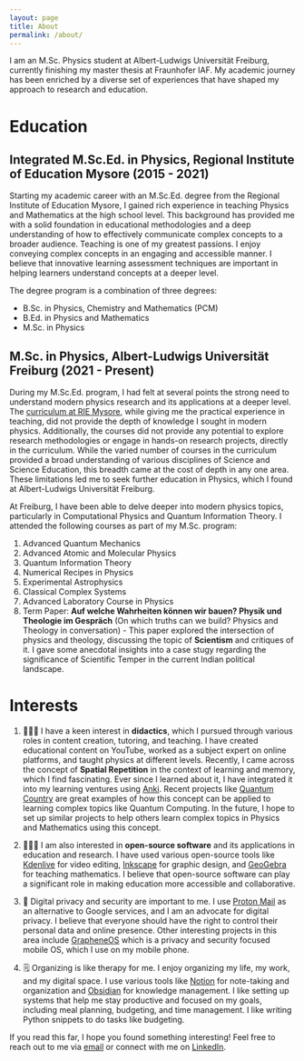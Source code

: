 ```yaml
---
layout: page
title: About
permalink: /about/
---
```


I am an M.Sc. Physics student at Albert-Ludwigs Universität Freiburg, currently finishing my master thesis at Fraunhofer IAF. My academic journey has been enriched by a diverse set of experiences that have shaped my approach to research and education.
​
# Education

## Integrated M.Sc.Ed. in Physics, Regional Institute of Education Mysore (2015 - 2021)

Starting my academic career with an M.Sc.Ed. degree from the Regional Institute of Education Mysore, I gained rich experience in teaching Physics and Mathematics at the high school level. This background has provided me with a solid foundation in educational methodologies and a deep understanding of how to effectively communicate complex concepts to a broader audience. Teaching is one of my greatest passions. I enjoy conveying complex concepts in an engaging and accessible manner. I believe that innovative learning assessment techniques are important in helping learners understand concepts at a deeper level.

The degree program is a combination of three degrees:
- B.Sc. in Physics, Chemistry and Mathematics (PCM)
- B.Ed. in Physics and Mathematics
- M.Sc. in Physics

## M.Sc. in Physics, Albert-Ludwigs Universität Freiburg (2021 - Present)

During my M.Sc.Ed. program, I had felt at several points the strong need to understand modern physics research and its applications at a deeper level. The [curriculum at RIE Mysore](https://drive.proton.me/urls/GM5V9RQQ3G#ENDsGft5Pnja), while giving me the practical experience in teaching, did not provide the depth of knowledge I sought in modern physics. Additionally, the courses did not provide any potential to explore research methodologies or engage in hands-on research projects, directly in the curriculum. While the varied number of courses in the curriculum provided a broad understanding of various disciplines of Science and Science Education, this breadth came at the cost of depth in any one area. These limitations led me to seek further education in Physics, which I found at Albert-Ludwigs Universität Freiburg.

At Freiburg, I have been able to delve deeper into modern physics topics, particularly in Computational Physics and Quantum Information Theory. I attended the following courses as part of my M.Sc. program:
1. Advanced Quantum Mechanics
2. Advanced Atomic and Molecular Physics
3. Quantum Information Theory
4. Numerical Recipes in Physics
5. Experimental Astrophysics
6. Classical Complex Systems
7. Advanced Laboratory Course in Physics
8. Term Paper: **Auf welche Wahrheiten können wir bauen? Physik und Theologie im Gespräch** (On which truths can we build? Physics and Theology in conversation) - This paper explored the intersection of physics and theology, discussing the topic of **Scientism** and critiques of it. I gave some anecdotal insights into a case stugy regarding the significance of Scientific Temper in the current Indian political landscape.

# Interests

1. 👨🏾‍🏫 I have a keen interest in **didactics**, which I pursued through various roles in content creation, tutoring, and teaching. I have created educational content on YouTube, worked as a subject expert on online platforms, and taught physics at different levels. Recently, I came across the concept of **Spatial Repetition** in the context of learning and memory, which I find fascinating. Ever since I learned about it, I have integrated it into my learning ventures using [Anki](https://apps.ankiweb.net/). Recent projects like [Quantum Country](https://quantum.country/) are great examples of how this concept can be applied to learning complex topics like Quantum Computing. In the future, I hope to set up similar projects to help others learn complex topics in Physics and Mathematics using this concept.

2. 👨🏾‍💻 I am also interested in **open-source software** and its applications in education and research. I have used various open-source tools like [Kdenlive](https://kdenlive.org/) for video editing, [Inkscape](https://inkscape.org/) for graphic design, and [GeoGebra](https://www.geogebra.org/) for teaching mathematics. I believe that open-source software can play a significant role in making education more accessible and collaborative.

3. 🔐 Digital privacy and security are important to me. I use [Proton Mail](https://proton.me/) as an alternative to Google services, and I am an advocate for digital privacy. I believe that everyone should have the right to control their personal data and online presence. Other interesting projects in this area include [GrapheneOS](https://grapheneos.org/) which is a privacy and security focused mobile OS, which I use on my mobile phone.

4. 🗒️ Organizing is like therapy for me. I enjoy organizing my life, my work, and my digital space. I use various tools like [Notion](https://www.notion.so/) for note-taking and organization and [Obsidian](https://obsidian.md/) for knowledge management. I like setting up systems that help me stay productive and focused on my goals, including meal planning, budgeting, and time management. I like writing Python snippets to do tasks like budgeting.

If you read this far, I hope you found something interesting! Feel free to reach out to me via [email](mailto:hi@karthikjayd.com) or connect with me on [LinkedIn](https://www.linkedin.com/in/karthikjayd/).
